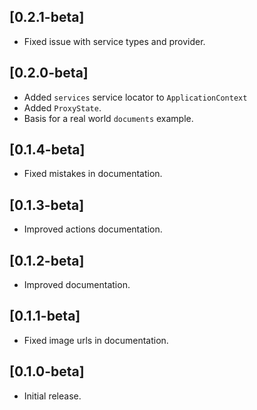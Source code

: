 ## [0.2.1-beta] 

* Fixed issue with service types and provider.

## [0.2.0-beta] 

* Added `services` service locator to `ApplicationContext`
* Added `ProxyState`.
* Basis for a real world `documents` example.

## [0.1.4-beta] 

* Fixed mistakes in documentation.

## [0.1.3-beta] 

* Improved actions documentation.

## [0.1.2-beta] 

* Improved documentation.

## [0.1.1-beta] 

* Fixed image urls in documentation.

## [0.1.0-beta] 

* Initial release.
